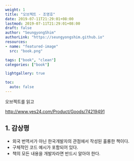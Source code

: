 ```yaml
---
weight: 1
title: "오브젝트 - 조영호"
date: 2019-07-11T21:29:01+08:00
lastmod: 2019-07-11T21:29:01+08:00
draft: false
author: "SeungyongShim"
authorLink: "https://seungyongshim.github.io"
resources:
- name: "featured-image"
  src: "book.png"

tags: ["book", "clean"]
categories: ["book"]

lightgallery: true

toc:
  auto: false
---
```


오브젝트를 읽고   

<!--more-->
http://www.yes24.com/Product/Goods/74219491

## 1. 감상평

- 외국 번역서가 아닌 한국개발자의 관점에서 작성된 훌륭한 책이다. 
- 구체적인 코드 예시가 포함되어 있다. 
- 책의 모든 내용을 개발자라면 반드시 알아야 한다.